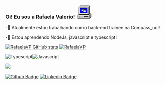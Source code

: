 ### Oi! Eu sou a Rafaela Valerio!  <img src=https://github.com/TheDudeThatCode/TheDudeThatCode/blob/master/Assets/PC.gif width="50">


-🔭 Atualmente estou trabalhando como back-end trainee na Compass_uol!

-🌱 Estou aprendendo NodeJs, javascript e typescript!






[![RafaelaVP GitHub stats](https://github-readme-stats.vercel.app/api?username=RafaelaVP)](https://github.com/RafaelaVP/github-readme-stats) [![RafaelaVP](https://github-readme-stats.vercel.app/api/top-langs/?username=RafaelaVP)](https://github.com/RafaelaVP/github-readme-stats)

![Typescript](https://img.shields.io/badge/TypeScript-007ACC?style=for-the-badge&logo=typescript&logoColor=white)![Javascript](https://img.shields.io/badge/JavaScript-323330?style=for-the-badge&logo=javascript&logoColor=F7DF1E)


<img src=https://github.com/TheDudeThatCode/TheDudeThatCode/blob/master/Assets/Mario_Gameplay.gif width="600">


[![Github Badge](https://img.shields.io/badge/-Github-000?style=flat-square&logo=Github&logoColor=white&link=https://github.com/RafaelaVP)](https://github.com/RafaelaVP) [![Linkedin Badge](https://img.shields.io/badge/LinkedIn-0077B5?style=for-the-badge&logo=linkedin&logoColor=white&link=https://www.linkedin.com/in/rafaela-valerio-319567155/)]( https://www.linkedin.com/in/rafaela-valerio-319567155/)

